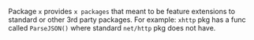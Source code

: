 Package `x` provides `x packages` that meant to be feature extensions to standard or other 3rd party packages.
For example: `xhttp` pkg has a func called `ParseJSON()` where standard `net/http` pkg does not have.
